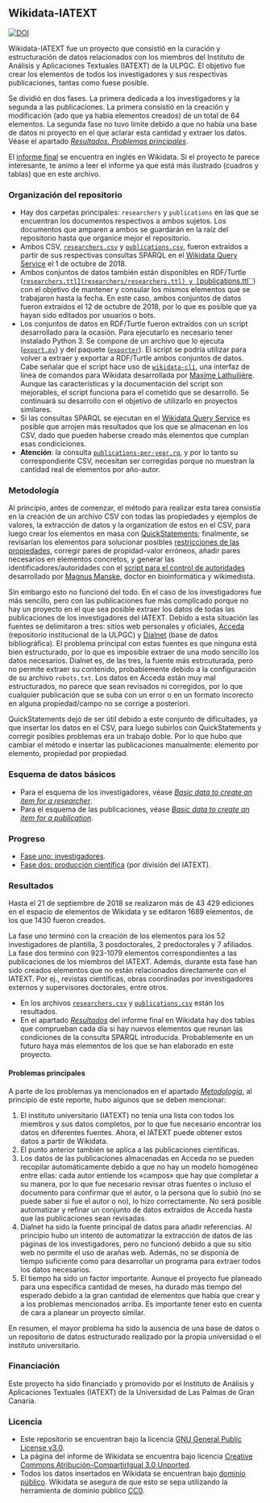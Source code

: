 ## Wikidata-IATEXT

[![DOI](https://zenodo.org/badge/151055430.svg)](https://zenodo.org/badge/latestdoi/151055430)


Wikidata-IATEXT fue un proyecto que consistió en la curación y estructuración de datos relacionados con los miembros del Instituto de Análisis y Aplicaciones Textuales (IATEXT) de la ULPGC. El objetivo fue crear los elementos de todos los investigadores y sus respectivas publicaciones, tantas como fuese posible.

Se dividió en dos fases. La primera dedicada a los investigadores y la segunda a las publicaciones. La primera consistió en la creación y modificación (ado que ya había elementos creados) de un total de 64 elementos. La segunda fase no tuvo límite debido a que no había una base de datos ni proyecto en el que aclarar esta cantidad y extraer los datos. Véase el apartado *[Resultados. Problemas principales](#Problemas_principales)*.

El [informe final](https://www.wikidata.org/wiki/User:Iván_Hernández_Cazorla/IATEXT) se encuentra en inglés en Wikidata. Si el proyecto te parece interesante, te animo a leer el informe ya que está más ilustrado (cuadros y tablas) que en este archivo.

### Organización del repositorio

 - Hay dos carpetas principales: ``researchers`` y ``publications`` en las que se encuentran los documentos respectivos a ambos sujetos. Los documentos que amparen a ambos se guardarán en la raíz del repositorio hasta que organice mejor el repositorio.
 - Ambos CSV, [``researchers.csv``](researchers/researchers.csv) y [``publications.csv``](publications/publications.csv), fueron extraídos a partir de sus respectivas consultas SPARQL en el [Wikidata Query Service](https://query.wikidata.org) el 1 de octubre de 2018.
 - Ambos conjuntos de datos también están disponibles en RDF/Turtle ([``researchers.ttl](researchers/researchers.ttl) y [``publications.ttl``](publications/publications.ttl)) con el objetivo de mantener y consular los mismos elementos que se trabajaron hasta la fecha. En este caso, ambos conjuntos de datos fueron extraidos el 12 de octubre de 2018, por lo que es posible que ya hayan sido editados por usuarios o bots.
 - Los conjuntos de datos en RDF/Turtle fueron extraídos con un script desarrollado para la ocasión. Para ejecutarlo es necesario tener instalado Python 3. Se compone de un archivo que lo ejecuta ([``export.py``](export.py)) y del paquete ([``exporter``](exporter)). El script se podría utilizar para volver a extraer y exportar a RDF/Turtle ambos conjuntos de datos. Cabe señalar que el script hace uso de [``wikidata-cli``](https://github.com/maxlath/wikidata-cli), una interfaz de línea de comandos para Wikidata desarrollada por [Maxime Lathuilière](https://maxlath.eu/). Aunque las características y la documentación del script son mejorables, el script funciona para el cometido que se desarrolló. Se continuará su desarrollo con el objetivo de utilizarlo en proyectos similares.
 - Si las consultas SPARQL se ejecutan en el [Wikidata Query Service](https://query.wikidata.org) es posible que arrojen más resultados que los que se almacenan en los CSV, dado que pueden haberse creado más elementos que cumplan esas condiciciones.
 - **Atención**: la consulta [``publications-per-year.rq``](publications-per-year.rq), y por lo tanto su correspondiente CSV, necesitan ser corregidas porque no muestran la cantidad real de elementos por año-autor.

### Metodología 

Al principio, antes de comenzar, el método para realizar esta tarea consistía en la creación de un archivo CSV con todas las propiedades y ejemplos de valores, la extracción de datos y la organization de estos en el CSV, para luego crear los elementos en masa con [QuickStatements](https://www.wikidata.org/wiki/Help:QuickStatements/es); finalmente, se revisarían los elementos para solucionar posibles [restricciones de las propiedades](https://wikidata.org/wiki/Help:Property_contraints_portal), corregir pares de propidad-valor erróneos, añadir pares necesarios en elementos concretos, y generar las identificadores/autoridades con el [script para el control de autoridades](https://www.wikidata.org/wiki/User:Magnus_Manske/authority_control.js) desarrollado por [Magnus Manske](https://www.wikidata.org/wiki/User:Magnus_Manske), doctor en bioinformática y wikimedista.

Sin embargo esto no funcionó del todo. En el caso de los investigadores fue más sencillo, pero con las publicaciones fue más complicado porque no hay un proyecto en el que sea posible extraer los datos de todas las publicaciones de los investigadores del IATEXT. Debido a esta situación las fuentes se delimitaron a tres: sitios web personales y oficiales, [Acceda](https://acceda.ulpgc.es) (repositorio institucional de la ULPGC) y [Dialnet](https://dialnet.unirioja.es) (base de datos bibliográfica). El problema principal con estas fuentes es que ninguna está bien estructurado, por lo que es imposible extraer de una modo sencillo los datos necesarios. Dialnet es, de las tres, la fuente más estrcuturada, pero no permite extraer su contenido, probablemente debido a la configuración de su archivo ``robots.txt``. Los datos en Acceda están muy mal estructurados, no parece que sean revisados ni corregidos, por lo que cualquier publicación que se suba con un error o en un formato incorecto en alguna propiedad/campo no se corrige a posteriori.

QuickStatements dejó de ser útil debido a este conjunto de dificultades, ya que insertar los datos en el CSV, para luego subirlos con QuickStatements y corregir posibles problemas era un trabajo doble. Por lo que hubo que cambiar el método e insertar las publicaciones manualmente: elemento por elemento, propiedad por propiedad.

### Esquema de datos básicos

 - Para el esquema de los investigadores, véase *[Basic data to create an item for a researcher](https://www.wikidata.org/wiki/User:Iván_Hernández_Cazorla/IATEXT#Basic_data_to_create_an_item_for_a_researcher)*.
 - Para el esquema de las publicaciones, véase *[Basic data to create an item for a publication](https://www.wikidata.org/wiki/User:Iván_Hernández_Cazorla/IATEXT#Basic_data_to_create_an_item_for_a_publication)*.

### Progreso

 - [Fase uno: investigadores](https://www.wikidata.org/wiki/User:Iván_Hernández_Cazorla/IATEXT#Phase_one:_researchers).
 - [Fase dos: producción científica](https://www.wikidata.org/wiki/User:Iván_Hernández_Cazorla/IATEXT#Phase_two:_scientific_production) (por división del IATEXT).

### Resultados

Hasta el 21 de septiembre de 2018 se realizaron más de 43&nbsp;429 ediciones en el espacio de elementos de Wikidata y se editaron 1689 elementos, de los que 1430 fueron creados.

La fase uno terminó con la creación de los elementos para los 52 investigadores de plantilla, 3 posdoctorales, 2 predoctorales y 7 afiliados.
La fase dos terminó con 923-1079 elementos correspondientes a las publicaciones de los miembros del IATEXT. Además, durante esta fase han sido creados elementos que no están relacionados directamente con el IATEXT. Por ej., revistas científicas, obras coordinadas por investigadores externos y supervisores doctorales, entre otros.

 - En los archivos [``researchers.csv``](researchers/researchers.csv) y [``publications.csv``](publications/publications.csv) están los resultados.
 - En el apartado *[Resultados](https://wikidata.org/wiki/User:Iván_Hernández_Cazorla/IATEXT#Results)* del informe final en Wikidata hay dos tablas que comprueban cada día si hay nuevos elementos que reunan las condiciones de la consulta SPARQL introducida. Probablemente en un futuro haya más elementos de los que se han elaborado en este proyecto.

#### Problemas principales

A parte de los problemas ya mencionados en el apartado *[Metodología](#Metodología)*, al principio de este reporte, hubo algunos que se deben mencionar:

 1. El instituto universitario (IATEXT) no tenía una lista con todos los miembros y sus datos completos, por lo que fue necesario encontrar los datos en diferentes fuentes. Ahora, el IATEXT puede obtener estos datos a partir de Wikidata.
 2. El punto anterior también se aplica a las publicaciones científicas.
 3. Los datos de las publicaciones almacenadas en Acceda no se pueden recopilar automáticamente debido a que no hay un modelo homogéneo entre ellas: cada autor entiende los «campos» que hay que completar a su manera, por lo que fue necesario revisar otras fuentes o incluso el documento para confirmar que el autor, o la persona que lo subió (no se puede saber si fue el autor o no), lo hizo correctamente.
 No será posible automatizar y refinar un conjunto de datos extraídos de Acceda hasta que las publicaciones sean revisadas.
 4. Dialnet ha sido la fuente principal de datos para añadir referencias. Al principio hubo un intento de automatizar la extracción de datos de las páginas de los investigadores, pero no funcionó debido a que su sitio web no permite el uso de arañas web. Además, no se disponía de tiempo suficiente como para desarrollar un programa para extraer todos los datos necesarios.
 5. El tiempo ha sido un factor importante. Aunque el proyecto fue planeado para una específica cantidad de meses, ha durado más tiempo del esperado debido a la gran cantidad de elementos que había que crear y a los problemas mencionados arriba. Es importante tener esto en cuenta de cara a planear un proyecto similar.

En resumen, el mayor problema ha sido la ausencia de una base de datos o un repositorio de datos estructurado realizado por la propia universidad o el instituto universitario.

### Financiación

Este proyecto ha sido financiado y promovido por el Instituto de Análisis y Aplicaciones Textuales (IATEXT) de la Universidad de Las Palmas de Gran Canaria.

### Licencia

 - Este repositorio se encuentran bajo la licencia [GNU General Public License v3.0](LICENSE).
 - La página del informe de Wikidata se encuentra bajo licencia [Creative Commons Atribución-CompartirIgual 3.0 Unported](https://www.wikidata.org/wiki/Wikidata:Copyright).
 - Todos los datos insertados en Wikidata se encuentran bajo [dominio público](https://www.wikidata.org/wiki/Wikidata:License). Wikidata se asegura de que esto se sepa utilizando la herramienta de dominio público [CC0](https://creativecommons.org/share-your-work/public-domain/cc0/).
